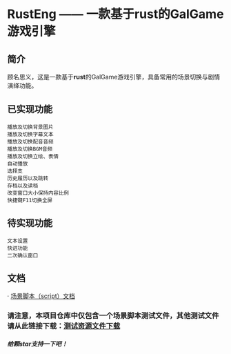 # RustEng —— 一款基于rust的GalGame游戏引擎

## 简介

顾名思义，这是一款基于**rust**的GalGame游戏引擎，具备常用的场景切换与剧情演绎功能。

## 已实现功能
```
播放及切换背景图片
播放及切换字幕文本
播放及切换配音音频
播放及切换BGM音频
播放及切换立绘、表情
自动播放
选择支
历史履历以及跳转
存档以及读档
改变窗口大小保持内容比例
快捷键F11切换全屏
```

## 待实现功能
```
文本设置
快进功能
二次确认窗口
```

## 文档

 · [场景脚本（script）文档](docs/how_to_use_script.md)

### **请注意，本项目仓库中仅包含一个场景脚本测试文件，其他测试文件请从此链接下载：**[测试资源文件下载](https://1drv.ms/u/c/6c9629b3f2440e6f/Ea6HVLmJXkVGpL_vCcXS7FcBIBySHHRRpENmlGNAbDEiIw?e=AcLV68)

#### *给颗star支持一下吧！*